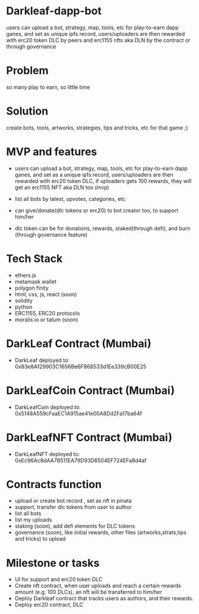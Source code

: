 # Darkleaf-dapp-bot
users can upload a bot, strategy, map, tools, etc for play-to-earn dapp ganes, and set as unique ipfs record, users/uploaders are then rewarded with erc20 token DLC by peers and erc1155 nfts aka DLN by the contract or through governance


# Problem
so many play to earn, so little time

# Solution
create bots, tools, artworks, strategies, tips and tricks, etc for that game ;)

# MVP and features
- users can upload a bot, strategy, map, tools, etc for play-to-earn dapp ganes, and set as a unique ipfs record,
users/uploaders are then rewarded with erc20 token DLC, if uploaders gets 100 rewards, they will get an erc1155 NFT aka DLN too (mvp)

- list all bots by latest, upvotes, categories, etc

- can give/donate(dlc tokens or erc20) to bot creator too, to support him/her

- dlc token can be for donations, rewards, staked(through defi), and burn (through
governance feature)

# Tech Stack
- ethers.js
- metamask wallet
- polygon finity
- html, css, js, react (soon)
- solidity
- python 
- ERC1155, ERC20 protocols
- moralis.io or tatum (soon)

# DarkLeaf Contract (Mumbai)
- DarkLeaf deployed to: 0x83e8A129903C1656Be6F868533d1Ee339cB00E25

# DarkLeafCoin Contract (Mumbai)
- DarkLeafCoin deployed to: 0x5148A559cFaaEC1A915ae41e00A8Dd2Fa17ba64f

# DarkLeafNFT Contract (Mumbai)
- DarkLeafNFT deployed to: 0xEc96Ac8dAA7B511EA79D93D6504EF724EFa8d4af

# Contracts function
- upload or create bot record , set as nft in pinata
- support, transfer dlc tokens from user to author
- list all bots
- list my uploads
- staking (soon), add defi elements for DLC tokens
- governance (soon), like initial rewards, other files (artworks,strats,tips and tricks) to upload 

# Milestone or tasks
- UI for support and erc20 token DLC
- Create nft contract, when user uploads and reach a certain rewards amount (e.g. 100 DLCs), an nft will be transferred to him/her
- Deploy Darkleaf contract that tracks users as authors, and their rewards.
- Deploy erc20 contract, DLC

